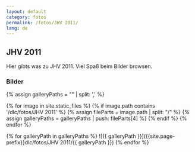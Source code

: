```yaml
---
layout: default
category: fotos
permalink: /fotos/JHV 2011/
lang: de
---
```


## JHV 2011

Hier gibts was zu JHV 2011. Viel Spaß beim Bilder browsen.

### Bilder
{% assign galleryPaths = "" | split: ',' %}

{% for image in site.static_files %}
{% if image.path contains '/dlc/fotos/JHV 2011' %}
        {% assign fileParts = image.path | split: "/" %}
        {% assign galleryPaths = galleryPaths | push: fileParts[4] %}
{% endif %}
{% endfor %}

{% for galleryPath in galleryPaths %}
![{{ galleryPath }}]({{site.page-prefix}}dlc/fotos/JHV 2011/{{ galleryPath }})
{% endfor %}
